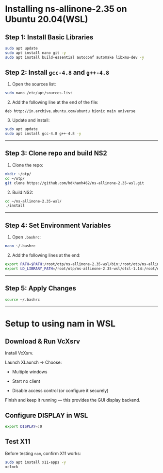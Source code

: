 # Installing ns-allinone-2.35 on Ubuntu 20.04(WSL)

## Step 1: Install Basic Libraries

```bash
sudo apt update
sudo apt install nano git -y
sudo apt install build-essential autoconf automake libxmu-dev -y

```

## Step 2: Install `gcc-4.8` and `g++-4.8`

1. Open the sources list:

```bash
sudo nano /etc/apt/sources.list
```

2. Add the following line at the end of the file:

```
deb http://in.archive.ubuntu.com/ubuntu bionic main universe
```

3. Update and install:

```bash
sudo apt update
sudo apt install gcc-4.8 g++-4.8 -y

```

---

## Step 3: Clone repo and build NS2

1. Clone the repo:

```bash
mkdir ~/otp/
cd ~/otp/
git clone https://github.com/hdkhanh462/ns-allinone-2.35-wsl.git

```

2. Build NS2:

```bash
cd ~/ns-allinone-2.35-wsl/
./install

```

---


## Step 4: Set Environment Variables

1. Open `.bashrc`:

```bash
nano ~/.bashrc
```

2. Add the following lines at the end:

```bash
export PATH=$PATH:/root/otp/ns-allinone-2.35-wsl/bin:/root/otp/ns-allinone-2.35-wsl/tcl8.5.10/unix:/root/otp/ns-allinone-2.35-wsl/tk8.5.10/unix
export LD_LIBRARY_PATH=/root/otp/ns-allinone-2.35-wsl/otcl-1.14:/root/otp/ns-allinone-2.35-wsl/lib
```

---

## Step 5: Apply Changes

```bash
source ~/.bashrc
```

---

# Setup to using nam in WSL

## Download & Run VcXsrv

Install VcXsrv.

Launch XLaunch → Choose:

- Multiple windows

- Start no client

- Disable access control (or configure it securely)

Finish and keep it running — this provides the GUI display backend.

## Configure DISPLAY in WSL

```bash
export DISPLAY=:0
```

## Test X11

Before testing `nam`, confirm X11 works:

```bash
sudo apt install x11-apps -y
xclock

```
